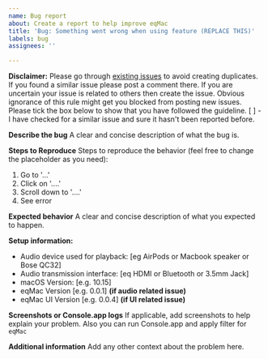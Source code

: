 ```yaml
---
name: Bug report
about: Create a report to help improve eqMac
title: 'Bug: Something went wrong when using feature (REPLACE THIS)'
labels: bug
assignees: ''

---
```


**Disclaimer:** 
Please go through [existing issues](https://github.com/bitgapp/eqMac/issues) to avoid creating duplicates. If you found a similar issue please post a comment there. If you are uncertain your issue is related to others then create the issue. Obvious ignorance of this rule might get you blocked from posting new issues. Please tick the box below to show that you have followed the guideline.
[ ] - I have checked for a similar issue and sure it hasn't been reported before.

**Describe the bug**
A clear and concise description of what the bug is.

**Steps to Reproduce**
Steps to reproduce the behavior (feel free to change the placeholder as you need):
1. Go to '...'
2. Click on '....'
3. Scroll down to '....'
4. See error

**Expected behavior**
A clear and concise description of what you expected to happen.

**Setup information:**
 - Audio device used for playback: [eg AirPods or Macbook speaker or Bose QC32]
 - Audio transmission interface: [eq HDMI or Bluetooth or 3.5mm Jack]
 - macOS Version: [e.g. 10.15]
 - eqMac Version [e.g. 0.0.1] **(if audio related issue)**
 - eqMac UI Version [e.g. 0.0.4] **(if UI related issue)**

**Screenshots or Console.app logs**
If applicable, add screenshots to help explain your problem. Also you can run Console.app and apply filter for `eqMac` 

**Additional information**
Add any other context about the problem here.
